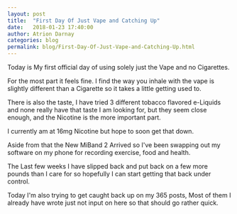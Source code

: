 ```yaml
---
layout: post  
title:  "First Day Of Just Vape and Catching Up"
date:   2018-01-23 17:40:00
author: Atrion Darnay  
categories: blog
permalink: blog/First-Day-Of-Just-Vape-and-Catching-Up.html  
---
```


  Today is My first official day of using solely just the Vape and no Cigarettes. 
  
  For the most part it feels fine. I find the way you inhale with the vape is slightly different than a Cigarette so it takes a little getting used to.
  
  There is also the taste, I have tried 3 different tobacco flavored e-Liquids and none really have that taste I am looking for, but they seem close enough, and the Nicotine is the more important part.
  
  I currently am at 16mg Nicotine but hope to soon get that down.
  
  Aside from that the New MiBand 2 Arrived so I've been swapping out my software on my phone for recording exercise, food and health.
  
  The Last few weeks I have slipped back and put back on a few more pounds than I care for so hopefully I can start getting that back under control.
  
  Today I'm also trying to get caught back up on my 365 posts, Most of them I already have wrote just not input on here so that should go rather quick.
  
  
